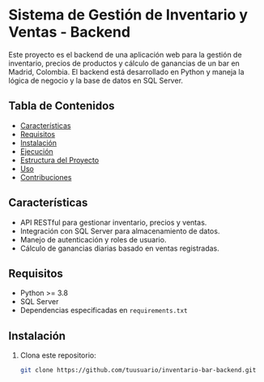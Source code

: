# Sistema de Gestión de Inventario y Ventas - Backend

Este proyecto es el backend de una aplicación web para la gestión de inventario, precios de productos y cálculo de ganancias de un bar en Madrid, Colombia. El backend está desarrollado en Python y maneja la lógica de negocio y la base de datos en SQL Server.

## Tabla de Contenidos
- [Características](#características)
- [Requisitos](#requisitos)
- [Instalación](#instalación)
- [Ejecución](#ejecución)
- [Estructura del Proyecto](#estructura-del-proyecto)
- [Uso](#uso)
- [Contribuciones](#contribuciones)

## Características
- API RESTful para gestionar inventario, precios y ventas.
- Integración con SQL Server para almacenamiento de datos.
- Manejo de autenticación y roles de usuario.
- Cálculo de ganancias diarias basado en ventas registradas.

## Requisitos
- Python >= 3.8
- SQL Server
- Dependencias especificadas en `requirements.txt`

## Instalación

1. Clona este repositorio:
   ```bash
   git clone https://github.com/tuusuario/inventario-bar-backend.git
